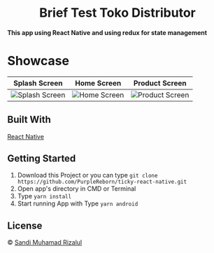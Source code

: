 <h1 align='center'>Brief Test Toko Distributor</h1>

<h4>This app using React Native and using redux for state management<h4>
  
  # Showcase
Splash Screen | Home Screen | Product Screen 
:-------------------------:|:-------------------------:|:-------------------------:
![Splash Screen](https://user-images.githubusercontent.com/79769140/139525047-57583e30-2919-4596-85e7-90f90561f3dd.jpeg?raw=true)  |  ![Home Screen](https://user-images.githubusercontent.com/79769140/139525049-dea51153-6190-40ce-bdff-e9290846be70.jpeg?raw=true) | ![Product Screen](https://user-images.githubusercontent.com/79769140/139525048-91b30682-f4be-46cf-9c25-278fbdbf84c9.jpeg?raw=true)
     

## Built With

[React Native](https://reactnative.dev/docs/environment-setup)

## Getting Started

1. Download this Project or you can type `git clone https://github.com/PurpleReborn/ticky-react-native.git`
2. Open app's directory in CMD or Terminal
3. Type `yarn install`
4. Start running App with Type `yarn android`

## License

© [Sandi Muhamad Rizalul](https://github.com/PurpleReborn/)

